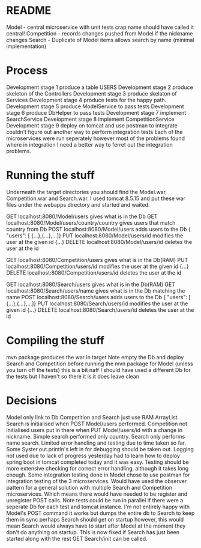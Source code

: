 README
======
Model - central microservice with unit tests crap name should have called it central!
Competition - records changes pushed from Model if the nickname changes
Search - Duplicate of Model items allows search by name (minimal implementation)

Process
=======
Development stage 1 produce a table USERS
Development stage 2 produce skeleton of the Controllers
Development stage 3 produce skelaton of Services
Development stage 4 produce tests for the happy path.
Development stage 5 produce ModelService to pass tests
Development stage 6 produce DbHelper to pass tests
Development stage 7 implement SearchService
Development stage 8 implement CompetitionService
Development stage 9 deploy on tomcat and use postman to integrate
couldn't figure out another way to perform integration tests
Each of the microservices were run seperately however most of the problems
found where in integration I need a better way to ferret out the 
integration problems.

Running the stuff
=================
Underneath the target directories you should find the Model.war, Competition.war and Search.war.
I used tomcat 8.5.15 and put these war files under the webapps directory and started and waited.

GET localhost:8080/Model/users gives what is in the Db
GET localhost:8080/Model/users/country/country gives users that match country from Db
POST localhost:8080/Model/users adds users to the Db { "users": [ {...},{...},...]}
PUT localhost:8080/Model/users/id modifies the user at the given id {...}
DELETE localhost:8080/Model/users/id deletes the user at the id

GET localhost:8080/Competition/users gives what is in the Db(RAM)
PUT localhost:8080/Competition/users/id modifies the user at the given id {...}
DELETE localhost:8080/Competition/users/id deletes the user at the id

GET localhost:8080/Search/users gives what is in the Db(RAM)
GET localhost:8080/Search/users/name gives what is in the Db matching the name
POST localhost:8080/Search/users adds users to the Db { "users": [ {...},{...},...]}
PUT localhost:8080/Search/users/id modifies the user at the given id {...}
DELETE localhost:8080/Search/users/id deletes the user at the id

Compiling the stuff
===================
mvn package produces the war in target
Note empty the Db and deploy Search and Competition before running the mvn package for Model (unless you turn off the tests)
this is a bit naff I should have used a different Db for the tests but I haven't so there it is it does leave clean

Decisions
=========
Model only link to Db Competition and Search just use RAM ArrayList.
Search is initialised when POST Model/users performed.
Competition not initialised users put in there when PUT Model/users/id with a change in nickname.
Simple search performed only country.
Search only performs name search.
Limited error handling and testing due to time taken so far. Some Syster.out.println's left in for debugging should be taken out.
Logging not used due to lack of progress yesterday had to learn how to deploy spring boot in tomcat completed today and it was easy.
Testing should be more extensive checking for correct error handling, although it takes long enough.
Some integration testing done in Model chose to use postman for integration testing of the 3 microservices.
Would have used the observer pattern for a general solution with multiple Search and Competition microservices.
Which means there would have needed to be register and unregister POST calls.
Note tests could be run in parallel if there were a seperate Db for each test and tomcat instance.
I'm not entirely happy with Model's POST command it works but dumps the entire db to Search to keep them in sync
perhaps Search should get on startup however, this would mean Search would always have to start after Model at
the moment they don't do anything on startup.
This is now fixed if Search has just been started along with the rest GET Search/init can be called.